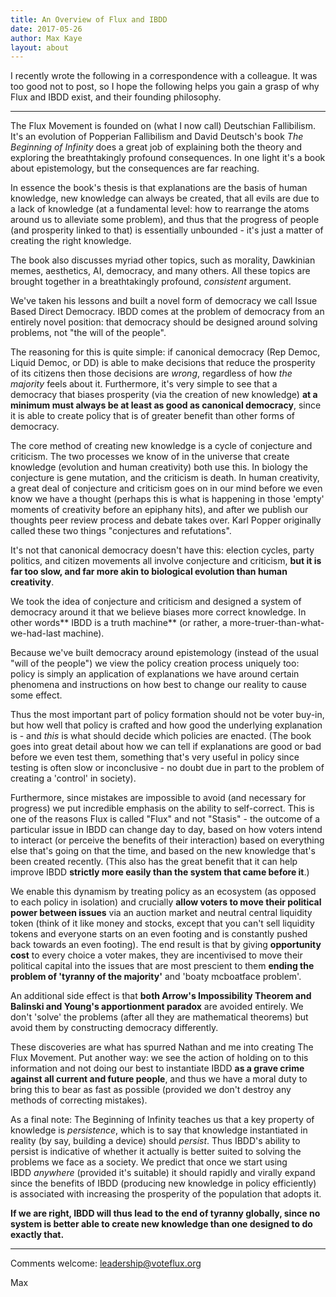 ```yaml
---
title: An Overview of Flux and IBDD
date: 2017-05-26
author: Max Kaye
layout: about
---
```


I recently wrote the following in a correspondence with a colleague. It was too good not to post, so I hope the following helps you gain a grasp of why Flux and IBDD exist, and their founding philosophy.

--------

The Flux Movement is founded on (what I now call) Deutschian Fallibilism. It's an evolution of Popperian Fallibilism and David Deutsch's book _The Beginning of Infinity_ does a great job of explaining both the theory and exploring the breathtakingly profound consequences. In one light it's a book about epistemology, but the consequences are far reaching.

In essence the book's thesis is that explanations are the basis of human knowledge, new knowledge can always be created, that all evils are due to a lack of knowledge (at a fundamental level: how to rearrange the atoms around us to alleviate some problem), and thus that the progress of people (and prosperity linked to that) is essentially unbounded - it's just a matter of creating the right knowledge.

The book also discusses myriad other topics, such as morality, Dawkinian memes, aesthetics, AI, democracy, and many others. All these topics are brought together in a breathtakingly profound, _consistent_ argument.

We've taken his lessons and built a novel form of democracy we call Issue Based Direct Democracy. IBDD comes at the problem of democracy from an entirely novel position: that democracy should be designed around solving problems, not "the will of the people".

The reasoning for this is quite simple: if canonical democracy (Rep Democ, Liquid Democ, or DD) is able to make decisions that reduce the prosperity of its citizens then those decisions are _wrong_, regardless of how _the majority_ feels about it. Furthermore, it's very simple to see that a democracy that biases prosperity (via the creation of new knowledge) **at a minimum must always be at least as good as canonical democracy**, since it is able to create policy that is of greater benefit than other forms of democracy.

The core method of creating new knowledge is a cycle of conjecture and criticism. The two processes we know of in the universe that create knowledge (evolution and human creativity) both use this. In biology the conjecture is gene mutation, and the criticism is death. In human creativity, a great deal of conjecture and criticism goes on in our mind before we even know we have a thought (perhaps this is what is happening in those 'empty' moments of creativity before an epiphany hits), and after we publish our thoughts peer review process and debate takes over. Karl Popper originally called these two things "conjectures and refutations".

It's not that canonical democracy doesn't have this: election cycles, party politics, and citizen movements all involve conjecture and criticism, **but it is far too slow, and far more akin to biological evolution than human creativity**.

We took the idea of conjecture and criticism and designed a system of democracy around it that we believe biases more correct knowledge. In other words** IBDD is a truth machine** (or rather, a more-truer-than-what-we-had-last machine).

Because we've built democracy around epistemology (instead of the usual "will of the people") we view the policy creation process uniquely too: policy is simply an application of explanations we have around certain phenomena and instructions on how best to change our reality to cause some effect.

Thus the most important part of policy formation should not be voter buy-in, but how well that policy is crafted and how good the underlying explanation is - and _this_ is what should decide which policies are enacted. (The book goes into great detail about how we can tell if explanations are good or bad before we even test them, something that's very useful in policy since testing is often slow or inconclusive - no doubt due in part to the problem of creating a 'control' in society).

Furthermore, since mistakes are impossible to avoid (and necessary for progress) we put incredible emphasis on the ability to self-correct. This is one of the reasons Flux is called "Flux" and not "Stasis" - the outcome of a particular issue in IBDD can change day to day, based on how voters intend to interact (or perceive the benefits of their interaction) based on everything else that's going on that the time, and based on the new knowledge that's been created recently. (This also has the great benefit that it can help improve IBDD **strictly more easily than the system that came before it**.)

We enable this dynamism by treating policy as an ecosystem (as opposed to each policy in isolation) and crucially **allow voters to move their political power between issues** via an auction market and neutral central liquidity token (think of it like money and stocks, except that you can't sell liquidity tokens and everyone starts on an even footing and is constantly pushed back towards an even footing). The end result is that by giving **opportunity cost** to every choice a voter makes, they are incentivised to move their political capital into the issues that are most prescient to them **ending the problem of 'tyranny of the majority'** and 'boaty mcboatface problem'.

An additional side effect is that **both Arrow's Impossibility Theorem and Balinski and Young's apportionment paradox** are avoided entirely. We don't 'solve' the problems (after all they are mathematical theorems) but avoid them by constructing democracy differently.

These discoveries are what has spurred Nathan and me into creating The Flux Movement. Put another way: we see the action of holding on to this information and not doing our best to instantiate IBDD **as a grave crime against all current and future people**, and thus we have a moral duty to bring this to bear as fast as possible (provided we don't destroy any methods of correcting mistakes).

As a final note: The Beginning of Infinity teaches us that a key property of knowledge is _persistence_, which is to say that knowledge instantiated in reality (by say, building a device) should _persist_. Thus IBDD's ability to persist is indicative of whether it actually is better suited to solving the problems we face as a society. We predict that once we start using IBDD _anywhere_ (provided it's suitable) it should rapidly and virally expand since the benefits of IBDD (producing new knowledge in policy efficiently) is associated with increasing the prosperity of the population that adopts it.

**If we are right, IBDD will thus lead to the end of tyranny globally, since no system is better able to create new knowledge than one designed to do exactly that.**

------

Comments welcome: leadership@voteflux.org

Max
